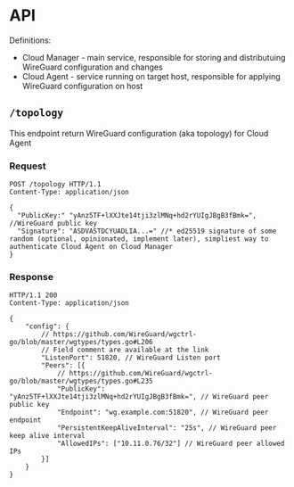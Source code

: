 # API

Definitions:
- Cloud Manager - main service, responsible for storing and distributuing WireGuard configuration and changes
- Cloud Agent -  service running on target host, responsible for applying WireGuard configuration on host

## `/topology`

This endpoint return WireGuard configuration (aka topology) for Cloud Agent

### Request

```http
POST /topology HTTP/1.1
Content-Type: application/json

```
```jsonc
{
  "PublicKey:" "yAnz5TF+lXXJte14tji3zlMNq+hd2rYUIgJBgB3fBmk=", //WireGuard public key
  "Signature": "ASDVASTDCYUADLIA...=" //* ed25519 signature of some random (optional, opinionated, implement later), simpliest way to authenticate Cloud Agent on Cloud Manager
}
```

### Response

```http
HTTP/1.1 200
Content-Type: application/json
```
```jsonc
{
    "config": {
        // https://github.com/WireGuard/wgctrl-go/blob/master/wgtypes/types.go#L206
        // Field comment are available at the link
        "ListenPort": 51820, // WireGuard Listen port
        "Peers": [{
            // https://github.com/WireGuard/wgctrl-go/blob/master/wgtypes/types.go#L235
            "PublicKey": "yAnz5TF+lXXJte14tji3zlMNq+hd2rYUIgJBgB3fBmk=", // WireGuard peer public key
            "Endpoint": "wg.example.com:51820", // WireGuard peer endpoint
            "PersistentKeepAliveInterval": "25s", // WireGuard peer keep alive interval
            "AllowedIPs": ["10.11.0.76/32"] // WireGuard peer allowed IPs
        }]
    }
}
```
